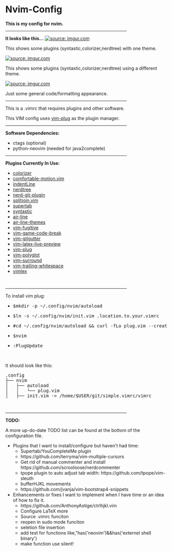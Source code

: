 # Nvim-Config
<strong>This is my config for nvim.</strong>
<hr width="75%" align="center" noshade>
<strong>It looks like this...</strong>
<a href="http://imgur.com/iiRj5dB"><img src="http://i.imgur.com/iiRj5dB.png" title="source: imgur.com" /></a>
<p>This shows some plugins (syntastic,colorizer,nerdtree) with one theme.</p>
<a href="http://imgur.com/NGTbJH6"><img src="http://i.imgur.com/NGTbJH6.png" title="source: imgur.com" /></a>
<p>This shows some plugins (syntastic,colorizer,nerdtree) using a different theme.</p>
<a href="http://imgur.com/X9Sap29"><img src="http://i.imgur.com/X9Sap29.png" title="source: imgur.com" /></a>
<p>Just some general code/formatting appearance.</p>
<hr width="75%" align="center" noshade>
<p>This is a .vimrc that requires plugins and other software.</p>
<p>This VIM config uses <a href=https://github.com/junegunn/vim-plug>vim-plug</a> as the plugin manager.</p>
<hr width="75%" align="center" noshade>
<strong>Software Dependencies:</strong>
<ul>
	<li>ctags (optional)
	<li>python-neovim (needed for java2complete)
</ul>
<hr width="75%" align="center">
<strong>Plugins Currently In Use:</strong>
<ul>
	<li><a href=http://github.com/lilydjwg/colorizer>colorizer</a>
	<li><a href=http://github.com/yuttie/comfortable-motion.vim>comfortable-motion.vim</a>
	<li><a href=http://github.com/Yggdroot/indentLine>indentLine</a>
	<li><a href=http://github.com/scrooloose/nerdtree>nerdtree</a>
	<li><a href=http://github.com/Xuyuanp/nerdtree-git-plugin>nerd-git-plugin</a>
	<li><a href=http://github.com/AndreRadev/splitjoin.vim>splitjoin.vim</a>
	<li><a href=http://github.com/ervandew/supertab>supertab</a>
	<li><a href=http://github.com/vim-syntastic/syntastic>syntastic</a>
	<li><a href=http://github.com/vim-airline/vim-airline>air-line</a>
	<li><a href=http://github.com/vim-airline/vim-airline-themes>air-line-themes</a>
	<li><a href=http://github.com/tpope/vim-fugitive>vim-fugitive</a>
	<li><a href=http://github.com/johngrib/vim-game-code-break>vim-game-code-break</a>
	<li><a href=http://github.com/airblade/vim-gitgutter>vim-gitgutter</a>
	<li><a href=http://github.com/xuhdev/vim-latex-live-preview>vim-latex-live-preview</a>
	<li><a href=http://github.com/junegunn/vim-plug>vim-plug</a>
	<li><a href=http://github.com/sheerun/vim-plyglot>vim-polyglot</a>
	<li><a href=http://github.com/tpope/vim-surround>vim-surround</a>
	<li><a href=http://github.com/bronson/vim-trailing-whitespace>vim-trailing-whitespace</a>
	<li><a href=http://github.com/lervag/vimtex>vimtex</a>
</ul>
<br>
<hr width="75%" align="center" noshade>
<p>To install vim plug:
<ul>
	<li><pre>$mkdir -p ~/.config/nvim/autoload</pre>
	<li><pre>$ln -s ~/.config/nvim/init.vim .location.to.your.vimrc</pre>
	<li><pre>#cd ~/.config/nvim/autoload && curl -fLo plug.vim --create-dirs \https://raw.githubusercontent.com/junegunn/vim-plug/master/plug.vim</pre>
	<li><pre>$nvim</pre>
	<li><pre>:PlugUpdate</pre>
</ul>
<br>
<p>It should look like this:</p>
<pre>
.config
├── nvim
│   ├── autoload
│   │   └── plug.vim
│   ├── init.vim -> /home/$USER/git/simple.vimrc/vimrc
</pre>
<br>
<hr width="75%" align="center" noshade>
<strong>TODO:</strong>
<p>A more up-do-date TODO list can be found at the bottom of the configuration file.
<ul>
	<li>Plugins that I want to install/configure but haven't had time:
	<ul>
		<li>Supertab/YouCompleteMe plugin
		<li>https://github.com/terryma/vim-multiple-cursors
		<li>Get rid of manual commenter and install https://github.com/scrooloose/nerdcommenter
		<li>tpope plugin to auto adjust tab width: https://github.com/tpope/vim-sleuth
		<li>bufferHJKL movements
		<li>https://github.com/jvanja/vim-bootstrap4-snippets
	</ul>
	<li>Enhancements or fixes I want to implement when I have time or an idea of how to fix it.
	<ul>
		<li>https://github.com/AnthonyAstige/ctrlhjkl.vim
		<li>Configure LaTeX more
		<li>Source .vimrc funciton
		<li>reopen in sudo mode funciton
		<li>seletion file insertion
		<li>add test for functions like,"has('neovim')&&has('externel shell binary')
		<li>make function use silent!
	</ul>
</ul>
